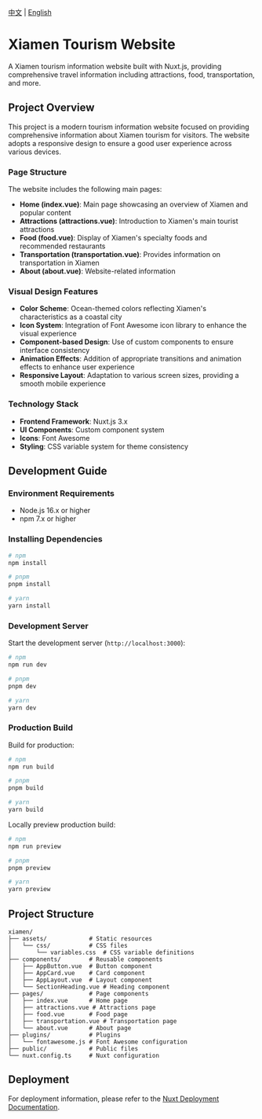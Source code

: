 [中文](README.md) | [English](README_EN.md)

# Xiamen Tourism Website

A Xiamen tourism information website built with Nuxt.js, providing comprehensive travel information including attractions, food, transportation, and more.

## Project Overview

This project is a modern tourism information website focused on providing comprehensive information about Xiamen tourism for visitors. The website adopts a responsive design to ensure a good user experience across various devices.

### Page Structure

The website includes the following main pages:

- **Home (index.vue)**: Main page showcasing an overview of Xiamen and popular content
- **Attractions (attractions.vue)**: Introduction to Xiamen's main tourist attractions
- **Food (food.vue)**: Display of Xiamen's specialty foods and recommended restaurants
- **Transportation (transportation.vue)**: Provides information on transportation in Xiamen
- **About (about.vue)**: Website-related information

### Visual Design Features

- **Color Scheme**: Ocean-themed colors reflecting Xiamen's characteristics as a coastal city
- **Icon System**: Integration of Font Awesome icon library to enhance the visual experience
- **Component-based Design**: Use of custom components to ensure interface consistency
- **Animation Effects**: Addition of appropriate transitions and animation effects to enhance user experience
- **Responsive Layout**: Adaptation to various screen sizes, providing a smooth mobile experience

### Technology Stack

- **Frontend Framework**: Nuxt.js 3.x
- **UI Components**: Custom component system
- **Icons**: Font Awesome
- **Styling**: CSS variable system for theme consistency

## Development Guide

### Environment Requirements

- Node.js 16.x or higher
- npm 7.x or higher

### Installing Dependencies

```bash
# npm
npm install

# pnpm
pnpm install

# yarn
yarn install
```

### Development Server

Start the development server (`http://localhost:3000`):

```bash
# npm
npm run dev

# pnpm
pnpm dev

# yarn
yarn dev
```

### Production Build

Build for production:

```bash
# npm
npm run build

# pnpm
pnpm build

# yarn
yarn build
```

Locally preview production build:

```bash
# npm
npm run preview

# pnpm
pnpm preview

# yarn
yarn preview
```

## Project Structure

```
xiamen/
├── assets/            # Static resources
│   └── css/           # CSS files
│       └── variables.css  # CSS variable definitions
├── components/        # Reusable components
│   ├── AppButton.vue  # Button component
│   ├── AppCard.vue    # Card component
│   ├── AppLayout.vue  # Layout component
│   └── SectionHeading.vue # Heading component
├── pages/             # Page components
│   ├── index.vue      # Home page
│   ├── attractions.vue # Attractions page
│   ├── food.vue       # Food page
│   ├── transportation.vue # Transportation page
│   └── about.vue      # About page
├── plugins/           # Plugins
│   └── fontawesome.js # Font Awesome configuration
├── public/            # Public files
└── nuxt.config.ts     # Nuxt configuration
```

## Deployment

For deployment information, please refer to the [Nuxt Deployment Documentation](https://nuxt.com/docs/getting-started/deployment).
